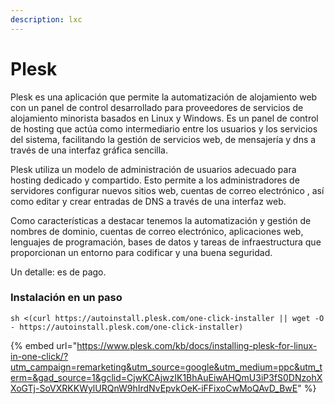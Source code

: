 ```yaml
---
description: lxc
---
```


# Plesk

Plesk es una aplicación  que permite la automatización de alojamiento web con un panel de control desarrollado para proveedores de servicios de alojamiento minorista basados en Linux y Windows. Es un panel de control de hosting que actúa como intermediario entre los usuarios y  los servicios del sistema, facilitando la gestión de servicios web, de mensajería y dns a través de una interfaz gráfica sencilla.&#x20;

Plesk utiliza un modelo de administración de usuarios adecuado para hosting dedicado y compartido. Esto permite a los administradores de servidores configurar nuevos sitios web, cuentas de correo electrónico , así como editar y crear entradas de DNS a través de una interfaz web.&#x20;

Como características a destacar tenemos la automatización y gestión de nombres de dominio, cuentas de correo electrónico, aplicaciones web, lenguajes de programación, bases de datos y tareas de infraestructura que proporcionan un entorno para codificar y una buena seguridad.

Un detalle: es de pago.

### Instalación en un paso

```
sh <(curl https://autoinstall.plesk.com/one-click-installer || wget -O - https://autoinstall.plesk.com/one-click-installer)
```



{% embed url="https://www.plesk.com/kb/docs/installing-plesk-for-linux-in-one-click/?utm_campaign=remarketing&utm_source=google&utm_medium=ppc&utm_term=&gad_source=1&gclid=CjwKCAjwzIK1BhAuEiwAHQmU3iP3fS0DNzohXXoGTj-SoVXRKKWylURQnW9hIrdNvEpvkOeK-iFFixoCwMoQAvD_BwE" %}
